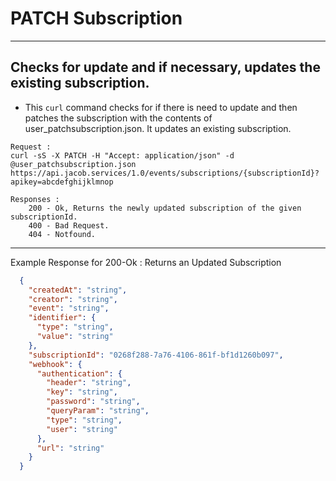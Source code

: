 # PATCH Subscription

---
Checks for update and if necessary, updates the existing subscription.
---

* This `curl` command checks for if there is need to update and then patches the subscription with the contents of user_patchsubscription.json. It updates an existing subscription.

```
Request :
curl -sS -X PATCH -H "Accept: application/json" -d @user_patchsubscription.json https://api.jacob.services/1.0/events/subscriptions/{subscriptionId}?apikey=abcdefghijklmnop

```

``` 
Responses :
    200 - Ok, Returns the newly updated subscription of the given subscriptionId.
    400 - Bad Request.
    404 - Notfound.
```
--------------------------------------------------------------------------------------
Example Response for 200-Ok : Returns an Updated Subscription

```json
  {
    "createdAt": "string",
    "creator": "string",
    "event": "string",
    "identifier": {
      "type": "string",
      "value": "string"
    },
    "subscriptionId": "0268f288-7a76-4106-861f-bf1d1260b097",
    "webhook": {
      "authentication": {
        "header": "string",
        "key": "string",
        "password": "string",
        "queryParam": "string",
        "type": "string",
        "user": "string"
      },
      "url": "string"
    }
  }

```